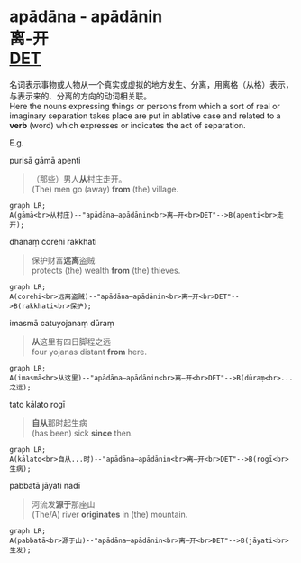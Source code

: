 # apādāna - apādānin<br>离-开<br>[DET](# "Detachment Relation")

名词表示事物或人物从一个真实或虚拟的地方发生、分离，用离格（从格）表示，与表示来的、分离的方向的动词相关联。
<br>Here the nouns expressing things or persons from which a sort of real or imaginary separation takes place are put in ablative case and related to a **verb** (word) which expresses or indicates the act of separation.

E.g. 

purisā gāmā apenti
>（那些）男人**从**村庄走开。
><br>(The) men go (away) **from** (the) village.
```mermaid
graph LR;
A(gāmā<br>从村庄)--"apādāna—apādānin<br>离—开<br>DET"-->B(apenti<br>走开);
```

dhanaṃ corehi rakkhati
>保护财富**远离**盗贼
><br>protects (the) wealth **from** (the) thieves. 

```mermaid
graph LR;
A(corehi<br>远离盗贼)--"apādāna—apādānin<br>离—开<br>DET"-->B(rakkhati<br>保护);
```


imasmā catuyojanaṃ dūraṃ
>**从**这里有四日脚程之远
><br>four yojanas distant **from** here.

```mermaid
graph LR;
A(imasmā<br>从这里)--"apādāna—apādānin<br>离—开<br>DET"-->B(dūraṃ<br>...之远);
```

tato kālato rogī
>**自从**那时起生病
><br>(has been) sick **since** then.
```mermaid
graph LR;
A(kālato<br>自从...时)--"apādāna—apādānin<br>离—开<br>DET"-->B(rogī<br>生病);
```

pabbatā jāyati nadī
>河流发**源于**那座山
><br>(The/A) river **originates** in (the) mountain.
```mermaid
graph LR;
A(pabbatā<br>源于山)--"apādāna—apādānin<br>离—开<br>DET"-->B(jāyati<br>生发);
```
